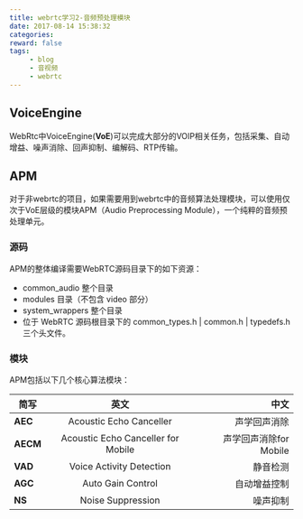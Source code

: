 ```yaml
---
title: webrtc学习2-音频预处理模块
date: 2017-08-14 15:38:32
categories:
reward: false
tags:
     - blog
     - 音视频
     - webrtc
---
```


## VoiceEngine 
WebRtc中VoiceEngine(**VoE**)可以完成大部分的VOIP相关任务，包括采集、自动增益、噪声消除、回声抑制、编解码、RTP传输。

## APM
对于非webrtc的项目，如果需要用到webrtc中的音频算法处理模块，可以使用仅次于VoE层级的模块APM（Audio Preprocessing Module），一个纯粹的音频预处理单元。

### 源码
APM的整体编译需要WebRTC源码目录下的如下资源：
+ common_audio 整个目录
+ modules 目录（不包含 video 部分）
+ system_wrappers 整个目录
+ 位于 WebRTC 源码根目录下的 common_types.h | common.h | typedefs.h 三个头文件。

<!--more-->

### 模块
APM包括以下几个核心算法模块：

| 简写        | 英文           | 中文  |
| ------------- |:-------------:| -----:|
| **AEC** | Acoustic Echo Canceller | 声学回声消除 |
| **AECM** | Acoustic Echo Canceller for Mobile | 声学回声消除for Mobile |
| **VAD** | Voice Activity Detection | 静音检测 |
| **AGC** | Auto Gain Control | 自动增益控制 |
| **NS** | Noise Suppression | 噪声抑制 |